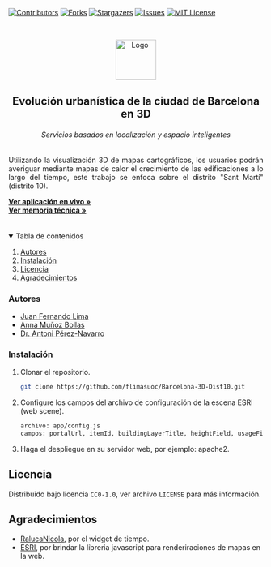 <!-- PROJECT SHIELDS -->
<!--
*** I'm using markdown "reference style" links for readability.
*** Reference links are enclosed in brackets [ ] instead of parentheses ( ).
*** See the bottom of this document for the declaration of the reference variables
*** for contributors-url, forks-url, etc. This is an optional, concise syntax you may use.
*** https://www.markdownguide.org/basic-syntax/#reference-style-links
-->
[![Contributors][contributors-shield]][contributors-url]
[![Forks][forks-shield]][forks-url]
[![Stargazers][stars-shield]][stars-url]
[![Issues][issues-shield]][issues-url]
[![MIT License][license-shield]][license-url]

<!-- PROJECT LOGO -->
<br />
<p align="center">
  <a href="https://github.com/github_username/repo_name">
    <img src="https://www.uoc.edu/portal/system/modules/edu.uoc.presentations/resources/img/branding/logo-uoc-default.png_1618809817.png" alt="Logo" width="80" height="80">
  </a>
</p>
<h2 align="center">Evolución urbanística de la ciudad de Barcelona en 3D </h2>
<h6 align="center">Servicios basados en localización y espacio inteligentes </h6>

<p align="justify">
    Utilizando la visualización 3D de mapas cartográficos, los usuarios podrán averiguar mediante mapas de calor el crecimiento de las edificaciones a lo largo del tiempo, este trabajo se enfoca sobre el distrito "Sant Martí" (distrito 10).
</p>
<a href="https://flimasuoc.github.io/Barcelona-3D-Dist10" target="_blank"><strong>Ver aplicación en vivo »</strong></a>
<br/>
<a href="https://github.com/github_username/repo_name"><strong>Ver memoria técnica »</strong></a>
<br/>
<br/>
<br/>
<!-- TABLE OF CONTENTS -->
<details open="open">
  <summary>Tabla de contenidos</summary>
  <ol>
    <li><a href="#Autores">Autores</a></li>
    <li><a href="#Instalación">Instalación</a></li>
    <li><a href="#Licencia">Licencia</a></li>
    <li><a href="#Agradecimientos">Agradecimientos</a></li>
  </ol>
</details>

### Autores

* [Juan Fernando Lima]()
* [Anna Muñoz Bollas]()
* [Dr. Antoni Pérez-Navarro]()

### Instalación

1. Clonar el repositorio.
   ```sh
   git clone https://github.com/flimasuoc/Barcelona-3D-Dist10.git
   ```
3. Configure los campos del archivo de configuración de la escena ESRI (web scene). 
   ```sh
   archivo: app/config.js
   campos: portalUrl, itemId, buildingLayerTitle, heightField, usageField, yearField
   ```
3. Haga el despliegue en su servidor web, por ejemplo: apache2.

<!-- LICENSE -->
## Licencia

Distribuido bajo licencia `CC0-1.0`, ver archivo `LICENSE` para más información.



<!-- ACKNOWLEDGEMENTS -->

## Agradecimientos
* [RalucaNicola](https://github.com/RalucaNicola), por el widget de tiempo.
* [ESRI](https://github.com/esri), por brindar la libreria javascript para renderiraciones de mapas en la web.


<!-- MARKDOWN LINKS & IMAGES -->
<!-- https://www.markdownguide.org/basic-syntax/#reference-style-links -->

[contributors-shield]: https://img.shields.io/github/contributors/flimasuoc/Barcelona-3D-Dist10.svg?style=for-the-badge

[contributors-url]: https://github.com/flimasuoc/Barcelona-3D-Dist10/graphs/contributors

[forks-shield]: https://img.shields.io/github/forks/flimasuoc/Barcelona-3D-Dist10.svg?style=for-the-badge

[forks-url]: https://github.com/flimasuoc/Barcelona-3D-Dist10/network/members

[stars-shield]: https://img.shields.io/github/stars/flimasuoc/Barcelona-3D-Dist10.svg?style=for-the-badge

[stars-url]: https://github.com/othneildrew/Best-README-Template/stargazers

[issues-shield]: https://img.shields.io/github/issues/flimasuoc/Barcelona-3D-Dist10.svg?style=for-the-badge

[issues-url]: https://github.com/flimasuoc/Barcelona-3D-Dist10/issues

[license-shield]: https://img.shields.io/github/license/flimasuoc/Barcelona-3D-Dist10.svg?style=for-the-badge

[license-url]: https://github.com/flimasuoc/Barcelona-3D-Dist10/blob/main/LICENSE
